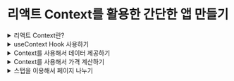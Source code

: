 # 리액트 Context를 활용한 간단한 앱 만들기

<details>
<summary>리액트 Context란?</summary>

- 리액트에서 한 컴포넌트 안에서 데이터를 생성하거나 업데이트하거나 다른 컴포넌트와 데이터를 공유해서 사용하는 방법은 여러가지가 있다.
  - 리액트에서 데이터 흐름 컨트롤 하는 법(state 관리하는 법)
  - state와 props를 사용해서 컴포넌트 간에 전달
  - React Context 사용
  - mobx 사용 : 리액트에서 데이터 흐름 컨트롤 하는 법(state 관리하는 법)
  - redux를 사용
  - 등등...

### React Context
- 컨텍스트는 모든 수준에서 수동으로 props를 전달하지 않고도 구성 요소 트리를 통해 데이터를 전달할 수 있는 방법을 제공한다.
- React Context는 Component 트리의 깊이에 관계없이 props를 전달하지 않고도 Component에 데이터를 제공한다.
- Context는 전역 데이터를 관리하는 데 사용된다.(ex. 전역 상태, 테마, 서비스, 사용자 설정 등)

### React.createContext
```javascript
const MyContext = React.createContext(defaultValue);
```
- Context 객체를 만든다.
- React가 이 Context 객체를 구독하는 구성 요소를 렌더링할 때 트리에서 그 위에 가장 근접하게 일치하는 Provider에서 현재 Context 값을 읽는다.
- defaultValue 인수는 트리에서 구성 요소 위에 일치하는 공급자가 없는 경우에만 사용된다.
![Alt text](image.png)

### Context.Provider
```javascript
<MyContext.Provider value={/* some value */}>
```
- 모든 Context 객체에는 Consumer Component가 컨텍스트 변경 사항을 구독할 수 있도록 하는 Provider React 구성 요소가 함께 제공된다.

```javascript
<MyContext.Provider value={/* some value */}>
  <AComponent />
  <BComponent />
  <CComponent />
</MyContext.Provider>
```
- A, B, C Component 모두 다 Context를 구독중
- 그래서 Context value에 변경 사항이 생기면 컴포넌트를 다시 렌더링 한다.
- 변경 사항은 Object.is와 동일한 알고리즘을 사용하여 새 값과 이전 값을 비교하여 결정된다.
- 만약 createContext를 할 때 defaultValue를 {userName: "John"}이라고 했더라도 Context.Provider value props에서 {userName: "Han"}이라고 전달해주면 두 번째 value가 Consumer Component들에 전달된다. {Provider 사용으로 Context의 value를 변경해줄 수 있음}
```javascript
const MyContext = React.createContext({userName:"John"});

<MyContext.Provider value={{ userName: "Han" }}>
```

### Class.contextType
```javascript
class MyClass extends React.Component {
  componentDidMount() {
    let value = this.context;
    /* perform a side-effect at mount using the value of MyContext */
  }
  componentDidUpdate() {
    let value = this.context;
    /* ... */
  }
  componentWilUnmount() {
    let value = this.context;
    /* ... */
  }
  render() {
    let value = this.context;
    /* render something based on the value of MyContext */
  }
}

MyClass.contextType = MyContext;
```
- 클래스의 contextType 속성에는 React.createContext()에 의해 생성된 Context 객체가 할당될 수 있다.
- 이 속성을 사용하면 this.context를 사용하여 해당 컨텍스트 유형의 가장 가까운 현재 value를 사용할 수 있다.
- 렌더링 기능을 포함한 모든 수명 주기 메서드에서 이를 참조할 수 있다.

### object.is vs ===
- Objet.is 는 Same Value Algorithm
- === 는 Strict Equality Algorithm
- Object.is
![Alt text](image-1.png)
- ===
![Alt text](image-2.png)

- Object.is()와 ===의 유일한 차이는 부호 있는 0과 Nan 값들의 처리이다.
  - === 연산자(및 == 연산)은 숫자값 -0과 +0을 같게 처리하지만, Object.is는 다르다고 처리한다.
  - Nan은 서로 같지 않게 처리한다.
```javascript
+0 === -0 // true

Object.is(+0, -0) // false

Number.NaN === NaN // false
Object.is(Number.NaN, NaN) // true

NaN === 0 / 0 // false
Object.is(NaN, 90 / 0) // true
```

</details>

<details>
<summary>useContext Hook 사용하기</summary>

- 클래스 Component에서 context value를 사용하려면 contextType property를 사용했다.
- 그렇다면 함수형 Component에서 context value를 사용하려면 어떻게 해야 될까?

### useContext
```javascript
const value = useContext(MyContext);
```
- Context 객체(React.createContext에서 반환된 값)를 인수로 가지고 현재 Context Value를 반환한다.
- 현재 Context Value는 트리에서 호출 구성 요소 위에 가장 가까운 <MyContext.Provider>의 value prop에 의해 결정된다.
- Component 위의 가장 가까운 <MyContext.Provider>가 업데이트되면 이 Hook은 해당 MyContext Provider 에게 전달된 최신 Context value로 다시 렌더링을 트리거한다.

```javascript
const themes = {
  light: {
    foreground: "#000000",
    background: "#eeeeee",
  },
  dark: {
    foreground: "#ffffff",
    background: "#222222"
  }
};

const ThereContext = React.createContext(themes.light); // 1

function App() {
  return (
    <ThereContext.Provider value={themes.dark}> // 2
      <Toolbar />
    </ThereContext.Provider>
  );
}

function Toolbar(props) {
  return (
    <div>
      <ThemedButton>
    </div>
  )
}

function ThemedButton() {
  const theme = useContext(ThereContext); // 3
  return (
    <button style={{ background: there.background, color: there.foreground }}>
      I am styled by there context!
    </button>
  )
}
```
- 1 : createContext API를 이용해서 Context 생성하기
- 2 : context value를 공유하기 원하는 Component를 Context.Provider로 감싸주기, 또한 공유하기 원하는 value를 value props으로 전달하기
- 3 : 해당 컴포넌트에서 context value를 사용하기 위해 useContext hook을 이용해주기
</details>

<details>
<summary>Context를 사용해서 데이터 제공하기</summary>

- 이번 프로젝트에서 Context를 사용해서 해야할 일
  1. 어떠한 컴포넌트에서 총 가격을 Update해주는 것
  2. 어떠한 컴포넌트에서 총 가격을 보여주는 것

#### Context를 사용하는 방법
1. Context를 생성
  - react 제공 (createContext 사용)
  - const OrderContext = createContext();
2. Context는 Provider안에서 사용 가능하기 때문에 Provider 생성
  - <OrderContext.Provider value={???}><App /></OrderContext.Provider>
  - value에 들어갈 값 : App 컴포넌트에서 사용할 데이터 혹은, 데이터를 업데이트하는 함수
3. 더 복잡한 로직을 구현하기 위해 Provider를 위한 함수 생성(OrderContextProvider)
  - 함수 생성 후 Provider 리턴
    - value로 넣을 데이터를 만들어조기(필요한 데이터와, 데이터를 업데이트 해줄 함수)
  - 상품 Count를 이용한 가격 계산

4. OrderContextProvider 함수로 orderContext 사용할 컴포넌트 감싸기
5. orderContext 사용하기
</details>

<details>
<summary>Context를 사용해서 가격 계산하기</summary>

### 해야 할 일
- 여행 상품의 총 가격, 옵션의 총 가격 구하기
  - 여행 가격은 각 상품의 숫자를 올리거나 내릴 때 : Products 컴포넌트
  - 옵션은 각 옵션의 체크 박스를 체크하거나 제거할 때 : Options 컴포넌트
- 여행 상품의 총 가격, 옵션의 총 가격 보여주기
</details>

<details>
<summary>스탭을 이용해서 페이지 나누기</summary>

- 주문 페이지에서 주문 확인 페이지 그리고 주문 완료 페이지로 이동해야 한다.
- 그러기 위해 각 페이지 마다 페이지의 스텝을 줘보도록 하자.
  - step 0 : 메인 페이지
  - step 1 : 주문 확인
  - step 2 : 주문 완료

### 해야 할 일
1. 주문 페이지에서 주문하고 주문 버튼 클릭 
2. 주문 확인 페이지에서 체크 박스와 버튼 클릭
3. 주문 완료 페이지에서 완료 확인


</details>
